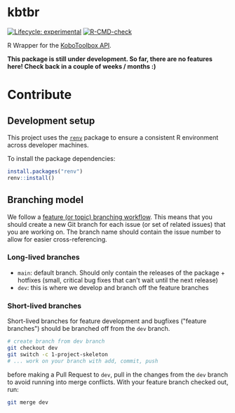 # kbtbr 
<!-- badges: start -->
[![Lifecycle: experimental](https://img.shields.io/badge/lifecycle-experimental-orange.svg)](https://lifecycle.r-lib.org/articles/stages.html#experimental)
[![R-CMD-check](https://github.com/CorrelAid/kbtbr/workflows/R-CMD-check/badge.svg)](https://github.com/CorrelAid/kbtbr/actions)
<!-- badges: end -->

R Wrapper for the [KoboToolbox API](https://support.kobotoolbox.org/api.html).

**This package is still under development. So far, there are no features here! Check back in a couple of weeks / months :)**



# Contribute
## Development setup
This project uses the [`renv`](https://rstudio.github.io/renv/) package to ensure a consistent R environment across developer machines. 

To install the package dependencies:

```r
install.packages("renv")
renv::install()
```

## Branching model
We follow a [feature (or topic) branching workflow](https://git-scm.com/book/en/v2/Git-Branching-Branching-Workflows). This means that you should create a new Git branch for each issue (or set of related issues) that you are working on. The branch name should contain the issue number to allow for easier cross-referencing.

### Long-lived branches

- `main`: default branch. Should only contain the releases of the package + hotfixes (small, critical bug fixes that can't wait until the next release)
- `dev`: this is where we develop and branch off the feature branches

### Short-lived branches
Short-lived branches for feature development and bugfixes ("feature branches") should be branched off from the `dev` branch. 

```bash
# create branch from dev branch
git checkout dev 
git switch -c 1-project-skeleton
# ... work on your branch with add, commit, push 
```

before making a Pull Request to `dev`, pull in the changes from the `dev` branch to avoid running into merge conflicts. With your feature branch checked out, run: 

```bash
git merge dev 
```

